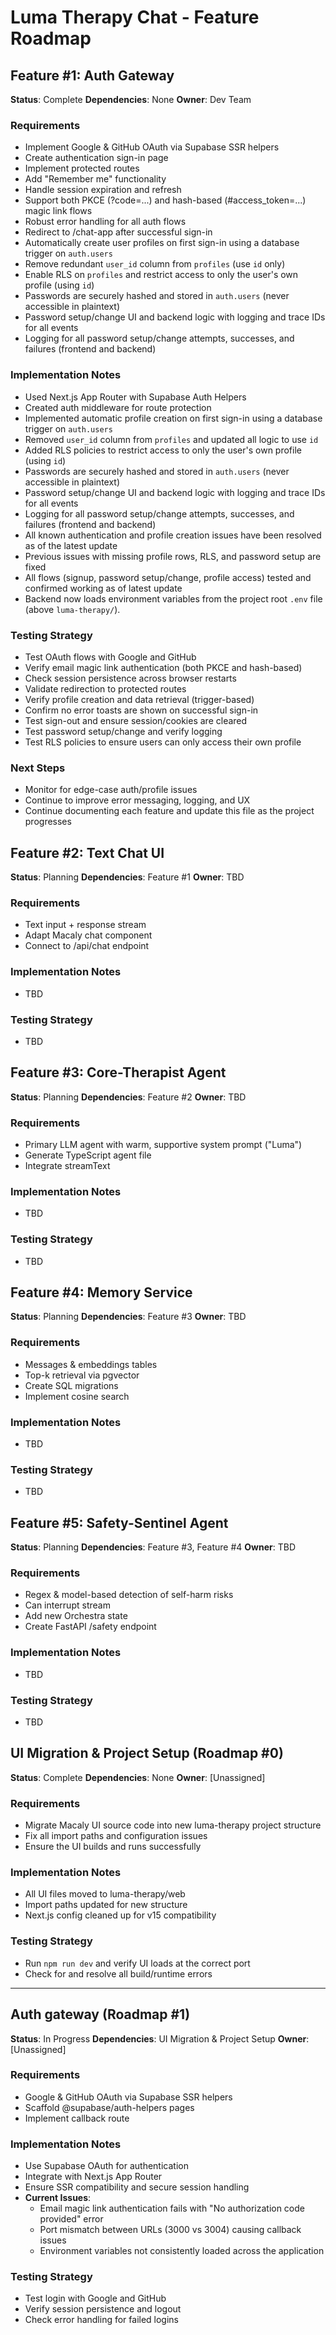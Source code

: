 # Luma Therapy Chat - Feature Roadmap

## Feature #1: Auth Gateway
**Status**: Complete
**Dependencies**: None
**Owner**: Dev Team

### Requirements
- Implement Google & GitHub OAuth via Supabase SSR helpers
- Create authentication sign-in page
- Implement protected routes
- Add "Remember me" functionality
- Handle session expiration and refresh
- Support both PKCE (?code=...) and hash-based (#access_token=...) magic link flows
- Robust error handling for all auth flows
- Redirect to /chat-app after successful sign-in
- Automatically create user profiles on first sign-in using a database trigger on `auth.users`
- Remove redundant `user_id` column from `profiles` (use `id` only)
- Enable RLS on `profiles` and restrict access to only the user's own profile (using `id`)
- Passwords are securely hashed and stored in `auth.users` (never accessible in plaintext)
- Password setup/change UI and backend logic with logging and trace IDs for all events
- Logging for all password setup/change attempts, successes, and failures (frontend and backend)

### Implementation Notes
- Used Next.js App Router with Supabase Auth Helpers
- Created auth middleware for route protection
- Implemented automatic profile creation on first sign-in using a database trigger on `auth.users`
- Removed `user_id` column from `profiles` and updated all logic to use `id`
- Added RLS policies to restrict access to only the user's own profile (using `id`)
- Passwords are securely hashed and stored in `auth.users` (never accessible in plaintext)
- Password setup/change UI and backend logic with logging and trace IDs for all events
- Logging for all password setup/change attempts, successes, and failures (frontend and backend)
- All known authentication and profile creation issues have been resolved as of the latest update
- Previous issues with missing profile rows, RLS, and password setup are fixed
- All flows (signup, password setup/change, profile access) tested and confirmed working as of latest update
- Backend now loads environment variables from the project root `.env` file (above `luma-therapy/`).

### Testing Strategy
- Test OAuth flows with Google and GitHub
- Verify email magic link authentication (both PKCE and hash-based)
- Check session persistence across browser restarts
- Validate redirection to protected routes
- Verify profile creation and data retrieval (trigger-based)
- Confirm no error toasts are shown on successful sign-in
- Test sign-out and ensure session/cookies are cleared
- Test password setup/change and verify logging
- Test RLS policies to ensure users can only access their own profile

### Next Steps
- Monitor for edge-case auth/profile issues
- Continue to improve error messaging, logging, and UX
- Continue documenting each feature and update this file as the project progresses

## Feature #2: Text Chat UI
**Status**: Planning
**Dependencies**: Feature #1
**Owner**: TBD

### Requirements
- Text input + response stream
- Adapt Macaly chat component
- Connect to /api/chat endpoint

### Implementation Notes
- TBD

### Testing Strategy
- TBD

## Feature #3: Core-Therapist Agent
**Status**: Planning
**Dependencies**: Feature #2
**Owner**: TBD

### Requirements
- Primary LLM agent with warm, supportive system prompt ("Luma")
- Generate TypeScript agent file
- Integrate streamText

### Implementation Notes
- TBD

### Testing Strategy
- TBD

## Feature #4: Memory Service
**Status**: Planning
**Dependencies**: Feature #3
**Owner**: TBD

### Requirements
- Messages & embeddings tables
- Top-k retrieval via pgvector
- Create SQL migrations
- Implement cosine search

### Implementation Notes
- TBD

### Testing Strategy
- TBD

## Feature #5: Safety-Sentinel Agent
**Status**: Planning
**Dependencies**: Feature #3, Feature #4
**Owner**: TBD

### Requirements
- Regex & model-based detection of self-harm risks
- Can interrupt stream
- Add new Orchestra state
- Create FastAPI /safety endpoint

### Implementation Notes
- TBD

### Testing Strategy
- TBD

## UI Migration & Project Setup (Roadmap #0)

**Status**: Complete
**Dependencies**: None
**Owner**: [Unassigned]

### Requirements
- Migrate Macaly UI source code into new luma-therapy project structure
- Fix all import paths and configuration issues
- Ensure the UI builds and runs successfully

### Implementation Notes
- All UI files moved to luma-therapy/web
- Import paths updated for new structure
- Next.js config cleaned up for v15 compatibility

### Testing Strategy
- Run `npm run dev` and verify UI loads at the correct port
- Check for and resolve all build/runtime errors

---

## Auth gateway (Roadmap #1)

**Status**: In Progress
**Dependencies**: UI Migration & Project Setup
**Owner**: [Unassigned]

### Requirements
- Google & GitHub OAuth via Supabase SSR helpers
- Scaffold @supabase/auth-helpers pages
- Implement callback route

### Implementation Notes
- Use Supabase OAuth for authentication
- Integrate with Next.js App Router
- Ensure SSR compatibility and secure session handling
- **Current Issues**:
  - Email magic link authentication fails with "No authorization code provided" error
  - Port mismatch between URLs (3000 vs 3004) causing callback issues
  - Environment variables not consistently loaded across the application

### Testing Strategy
- Test login with Google and GitHub
- Verify session persistence and logout
- Check error handling for failed logins 
